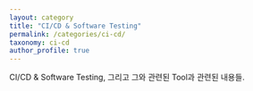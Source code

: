 ```yaml
---
layout: category
title: "CI/CD & Software Testing"
permalink: /categories/ci-cd/
taxonomy: ci-cd
author_profile: true
---
```


CI/CD & Software Testing, 그리고 그와 관련된 Tool과 관련된 내용들.
